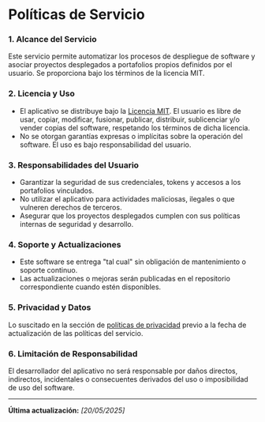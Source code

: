 # Políticas de Servicio

### 1. Alcance del Servicio
Este servicio permite automatizar los procesos de despliegue de software y asociar proyectos desplegados a portafolios propios definidos por el usuario. Se proporciona bajo los términos de la licencia MIT.

### 2. Licencia y Uso
- El aplicativo se distribuye bajo la [Licencia MIT](https://opensource.org/licenses/MIT). El usuario es libre de usar, copiar, modificar, fusionar, publicar, distribuir, sublicenciar y/o vender copias del software, respetando los términos de dicha licencia.
- No se otorgan garantías expresas o implícitas sobre la operación del software. El uso es bajo responsabilidad del usuario.

### 3. Responsabilidades del Usuario
- Garantizar la seguridad de sus credenciales, tokens y accesos a los portafolios vinculados.
- No utilizar el aplicativo para actividades maliciosas, ilegales o que vulneren derechos de terceros.
- Asegurar que los proyectos desplegados cumplen con sus políticas internas de seguridad y desarrollo.

### 4. Soporte y Actualizaciones
- Este software se entrega "tal cual" sin obligación de mantenimiento o soporte continuo.
- Las actualizaciones o mejoras serán publicadas en el repositorio correspondiente cuando estén disponibles.

### 5. Privacidad y Datos
Lo suscitado en la sección de [políticas de privacidad](./politicas-de-privacidad) previo a la fecha de actualización de las políticas del servicio.

### 6. Limitación de Responsabilidad
El desarrollador del aplicativo no será responsable por daños directos, indirectos, incidentales o consecuentes derivados del uso o imposibilidad de uso del software.

---

**Última actualización:** _[20/05/2025]_
